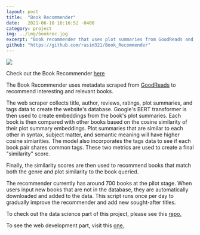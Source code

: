 ```yaml
---
layout: post
title:  "Book Recommender"
date:   2021-06-10 16:16:52 -0400
category: project
img: ../img/bookrec.jpg
excerpt: "Book recommender that uses plot summaries from GoodReads and embeddings from Google's BERT model to recommend books."
github: "https://github.com/rasim321/Book_Recommender"
---
```


<img src="\rasimalam\img\bookrec.jpg" />

Check out the Book Recommender [here](https://gr-bookrec.herokuapp.com) 

The Book Recommender uses metadata scraped from [GoodReads](https://www.goodreads.com) to recommend interesting and relevant books. 

The web scraper collects title, author, reviews, ratings, plot summaries, and tags data to create the website's database. Google's BERT transformer is then used to create embeddings from the book's plot summaries. Each book is then compared with other books based on the cosine similarity of their plot summary embeddings. Plot summaries that are similar to each other in syntax, subject matter, and semantic meaning will have higher cosine simiarities. The model also incorporates the tags data to see if each book pair shares common tags. These two metrics are used to create a final "similarity" score. 

Finally, the similarity scores are then used to recommend books that match both the genre and plot similarity to the book queried. 



The recommender currently has around 700 books at the pilot stage. When users input new books that are not in the database, they are automatically downloaded and added to the data. This script runs once per day to gradually improve the recommender and add new sought-after titles. 

To check out the data science part of this project, please see this [repo.](https://github.com/rasim321/Book_Recommender)

To see the web development part, visit this [one.](https://github.com/rasim321/GR_bookrec_heroku)


